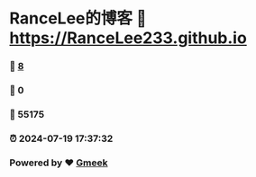 # RanceLee的博客 :link: https://RanceLee233.github.io 
### :page_facing_up: [8](https://RanceLee233.github.io/tag.html) 
### :speech_balloon: 0 
### :hibiscus: 55175 
### :alarm_clock: 2024-07-19 17:37:32 
### Powered by :heart: [Gmeek](https://github.com/Meekdai/Gmeek)
